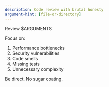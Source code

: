 ```yaml
---
description: Code review with brutal honesty
argument-hint: [file-or-directory]
---
```


Review $ARGUMENTS

Focus on:
1. Performance bottlenecks
2. Security vulnerabilities  
3. Code smells
4. Missing tests
5. Unnecessary complexity

Be direct. No sugar coating.